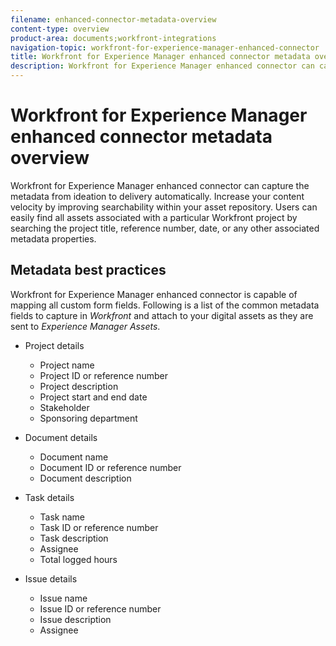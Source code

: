 ```yaml
---
filename: enhanced-connector-metadata-overview
content-type: overview
product-area: documents;workfront-integrations
navigation-topic: workfront-for-experience-manager-enhanced-connector
title: Workfront for Experience Manager enhanced connector metadata overview
description: Workfront for Experience Manager enhanced connector can capture the metadata from ideation to delivery automatically. Increase your content velocity by improving searchability within your asset repository. Users can easily find all assets associated with a particular Workfront project by searching the project title, reference number, date, or any other associated metadata properties.
---
```


# Workfront for Experience Manager enhanced connector metadata overview

Workfront for Experience Manager enhanced connector can capture the metadata from ideation to delivery automatically. Increase your content velocity by improving searchability within your asset repository. Users can easily find all assets associated with a particular Workfront project by searching the project title, reference number, date, or any other associated metadata properties.

## Metadata best practices

Workfront for Experience Manager enhanced connector is capable of mapping all custom form fields. Following is a list of the common metadata fields to capture in *Workfront* and attach to your digital assets as they are sent to *Experience Manager Assets*.

* Project details

  * Project name
  * Project ID or reference number
  * Project description
  * Project start and end date
  * Stakeholder
  * Sponsoring department

* Document details

  * Document name
  * Document ID or reference number
  * Document description

* Task details

  * Task name
  * Task ID or reference number
  * Task description
  * Assignee
  * Total logged hours

* Issue details

  * Issue name
  * Issue ID or reference number
  * Issue description
  * Assignee

